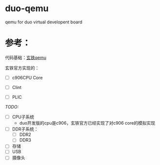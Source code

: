 # duo-qemu
qemu for duo virtual developent board

# 参考：
代码基础：[玄铁qemu](https://github.com/T-head-Semi/qemu)

玄铁官方实现的：
- [ ] c906CPU Core
- [ ] Clint
- [ ] PLIC


*TODO:*
- [ ] CPU子系统
    - duo开发版的cpu是c906，玄铁官方已经实现了对c906 core的模拟实现
- [ ] DDR子系统：
    - [ ] DDR2
    - [ ] DDR3
- [ ] 存储
- [ ] USB
- [ ] 摄像头

